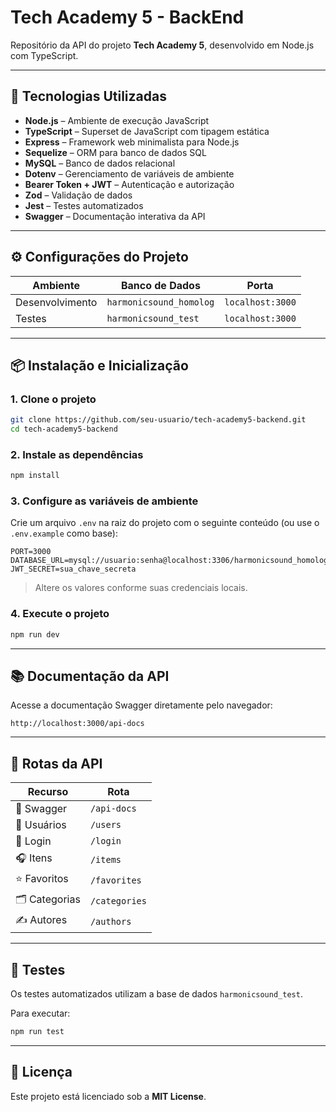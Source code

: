 # Tech Academy 5 - BackEnd

Repositório da API do projeto **Tech Academy 5**, desenvolvido em Node.js com TypeScript. 

---

## 🧰 Tecnologias Utilizadas

- **Node.js** – Ambiente de execução JavaScript
- **TypeScript** – Superset de JavaScript com tipagem estática
- **Express** – Framework web minimalista para Node.js
- **Sequelize** – ORM para banco de dados SQL
- **MySQL** – Banco de dados relacional
- **Dotenv** – Gerenciamento de variáveis de ambiente
- **Bearer Token + JWT** – Autenticação e autorização
- **Zod** – Validação de dados
- **Jest** – Testes automatizados
- **Swagger** – Documentação interativa da API

---

## ⚙️ Configurações do Projeto

| Ambiente         | Banco de Dados           | Porta             |
|------------------|--------------------------|-------------------|
| Desenvolvimento  | `harmonicsound_homolog`  | `localhost:3000`  |
| Testes           | `harmonicsound_test`     | `localhost:3000`  |

---

## 📦 Instalação e Inicialização

### 1. Clone o projeto

```bash
git clone https://github.com/seu-usuario/tech-academy5-backend.git
cd tech-academy5-backend
```

### 2. Instale as dependências

```bash
npm install
```

### 3. Configure as variáveis de ambiente

Crie um arquivo `.env` na raiz do projeto com o seguinte conteúdo (ou use o `.env.example` como base):

```env
PORT=3000
DATABASE_URL=mysql://usuario:senha@localhost:3306/harmonicsound_homolog
JWT_SECRET=sua_chave_secreta
```

> Altere os valores conforme suas credenciais locais.

### 4. Execute o projeto

```bash
npm run dev
```

---

## 📚 Documentação da API

Acesse a documentação Swagger diretamente pelo navegador:

```
http://localhost:3000/api-docs
```

---

## 🔗 Rotas da API

| Recurso        | Rota                   |
|----------------|------------------------|
| 📘 Swagger      | `/api-docs`            |
| 👤 Usuários     | `/users`               |
| 🔐 Login        | `/login`               |
| 🎧 Itens        | `/items`               |
| ⭐ Favoritos     | `/favorites`           |
| 🗂 Categorias    | `/categories`          |
| ✍️ Autores      | `/authors`             |

---

## 🧪 Testes

Os testes automatizados utilizam a base de dados `harmonicsound_test`.

Para executar:

```bash
npm run test
```

---

## 📄 Licença

Este projeto está licenciado sob a **MIT License**.
